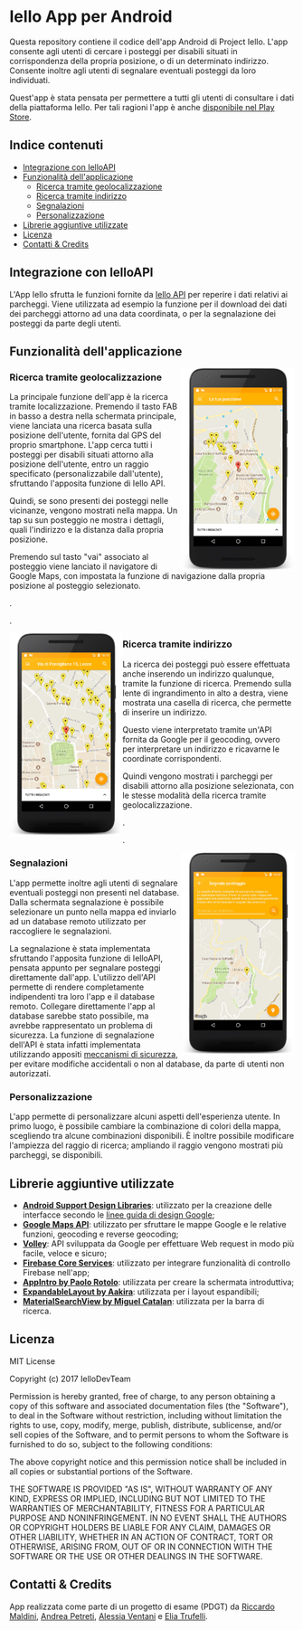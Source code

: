 # Iello App per Android #

Questa repository contiene il codice dell'app Android di Project Iello. L'app consente agli utenti di cercare i posteggi per disabili situati in corrispondenza della propria posizione, o di un determinato indirizzo. Consente inoltre agli utenti di segnalare eventuali posteggi da loro individuati.

Quest'app è stata pensata per permettere a tutti gli utenti di consultare i dati della piattaforma Iello. Per tali ragioni l'app è anche [disponibile nel Play Store]().

## Indice contenuti ##
* [Integrazione con IelloAPI](#integrazione-con-ielloapi)
* [Funzionalità dell'applicazione](#funzionalità-dellapplicazione)
  * [Ricerca tramite geolocalizzazione](#ricerca-tramite-geolocalizzazione)
  * [Ricerca tramite indirizzo](#ricerca-tramite-indirizzo)
  * [Segnalazioni](#segnalazioni)
  * [Personalizzazione](#personalizzazione)
* [Librerie aggiuntive utilizzate](#librerie-aggiuntive-utilizzate)
* [Licenza](#licenza)
* [Contatti & Credits](#contatti--credits)


## Integrazione con IelloAPI ##
L'App Iello sfrutta le funzioni fornite da [Iello API](https://github.com/IelloDevTeam/IelloAPI "Iello API Repo") per reperire i dati relativi ai parcheggi. Viene utilizzata ad esempio la funzione per il download dei dati dei parcheggi attorno ad una data coordinata, o per la segnalazione dei posteggi da parte degli utenti.


## Funzionalità dell'applicazione ##

<img src="Screen/geo2.jpg" width="200px" align="right"/>

### Ricerca tramite geolocalizzazione ###

La principale funzione dell'app è la ricerca tramite localizzazione. Premendo il tasto FAB in basso a destra nella schermata principale, viene lanciata una ricerca basata sulla posizione dell'utente, fornita dal GPS del proprio smartphone. L'app cerca tutti i posteggi per disabili situati attorno alla posizione dell'utente, entro un raggio specificato (personalizzabile dall'utente), sfruttando l'apposita funzione di Iello API.

Quindi, se sono presenti dei posteggi nelle vicinanze, vengono mostrati nella mappa. Un tap su sun posteggio ne mostra i dettagli, quali l'indirizzo e la distanza dalla propria posizione. 

Premendo sul tasto "vai" associato al posteggio viene lanciato il navigatore di Google Maps, con impostata la funzione di navigazione dalla propria posizione al posteggio selezionato.

.

.

<img src="Screen/ind3.jpg" width="200px" align="left"/>


### Ricerca tramite indirizzo ###

La ricerca dei posteggi può essere effettuata anche inserendo un indirizzo qualunque, tramite la funzione di ricerca. Premendo sulla lente di ingrandimento in alto a destra, viene mostrata una casella di ricerca, che permette di inserire un indirizzo.

Questo viene interpretato tramite un'API fornita da Google per il geocoding, ovvero per interpretare un indirizzo e ricavarne le coordinate corrispondenti. 

Quindi vengono mostrati i parcheggi per disabili attorno alla posizione selezionata, con le stesse modalità della ricerca tramite geolocalizzazione.

.

.
  

<img src="Screen/seg2.jpg" width="200px" align="right"/>

### Segnalazioni ###

L'app permette inoltre agli utenti di segnalare eventuali posteggi non presenti nel database. Dalla schermata segnalazione è possibile selezionare un punto nella mappa ed inviarlo ad un database remoto utilizzato per raccogliere le segnalazioni.

La segnalazione è stata implementata sfruttando l'apposita funzione di IelloAPI, pensata appunto per segnalare posteggi direttamente dall'app. L'utilizzo dell'API permette di rendere completamente indipendenti tra loro l'app e il database remoto. Collegare direttamente l'app al database sarebbe stato possibile, ma avrebbe rappresentato un problema di sicurezza. La funzione di segnalazione dell'API è stata infatti implementata utilizzando appositi [meccanismi di sicurezza](https://github.com/IelloDevTeam/IelloAPI), per evitare modifiche accidentali o non al database, da parte di utenti non autorizzati.


### Personalizzazione ###
L'app permette di personalizzare alcuni aspetti dell'esperienza utente. In primo luogo, è possibile cambiare la combinazione di colori della mappa, scegliendo tra alcune combinazioni disponibili. È inoltre possibile modificare l'ampiezza del raggio di ricerca; ampliando il raggio vengono mostrati più parcheggi, se disponibili.


## Librerie aggiuntive utilizzate ##
* **[Android Support Design Libraries](https://developer.android.com/topic/libraries/support-library/index.html)**:
  utilizzato per la creazione delle interfacce secondo le [linee guida di design Google](https://material.io/guidelines/);
* **[Google Maps API](https://developers.google.com/maps/documentation/android-api/)**:
  utilizzato per sfruttare le mappe Google e le relative funzioni, geocoding e reverse geocoding;
* **[Volley](https://github.com/google/volley)**: API sviluppata da Google per effettuare Web request in modo più facile, veloce e sicuro;
* **[Firebase Core Services](https://firebase.google.com/docs/reference/android/packages)**:  utilizzato per integrare funzionalità di controllo Firebase nell'app;
* **[AppIntro by Paolo Rotolo](https://github.com/apl-devs/AppIntro)**: utilizzata per creare la schermata introduttiva;
* **[ExpandableLayout by Aakira](https://github.com/AAkira/ExpandableLayout)**: utilizzata per i layout espandibili;
* **[MaterialSearchView by Miguel Catalan](https://github.com/MiguelCatalan/MaterialSearchView)**: utilizzata per la barra di ricerca.


## Licenza ##
MIT License

Copyright (c) 2017 IelloDevTeam

Permission is hereby granted, free of charge, to any person obtaining a copy
of this software and associated documentation files (the "Software"), to deal
in the Software without restriction, including without limitation the rights
to use, copy, modify, merge, publish, distribute, sublicense, and/or sell
copies of the Software, and to permit persons to whom the Software is
furnished to do so, subject to the following conditions:

The above copyright notice and this permission notice shall be included in all
copies or substantial portions of the Software.

THE SOFTWARE IS PROVIDED "AS IS", WITHOUT WARRANTY OF ANY KIND, EXPRESS OR
IMPLIED, INCLUDING BUT NOT LIMITED TO THE WARRANTIES OF MERCHANTABILITY,
FITNESS FOR A PARTICULAR PURPOSE AND NONINFRINGEMENT. IN NO EVENT SHALL THE
AUTHORS OR COPYRIGHT HOLDERS BE LIABLE FOR ANY CLAIM, DAMAGES OR OTHER
LIABILITY, WHETHER IN AN ACTION OF CONTRACT, TORT OR OTHERWISE, ARISING FROM,
OUT OF OR IN CONNECTION WITH THE SOFTWARE OR THE USE OR OTHER DEALINGS IN THE
SOFTWARE.


## Contatti & Credits ##
App realizzata come parte di un progetto di esame (PDGT) da [Riccardo Maldini](https://github.com/maldins46), [Andrea Petreti](https://github.com/petretiandrea), [Alessia Ventani](https://github.com/AlessiaVe) e [Elia Trufelli](https://github.com/EliaT95).
